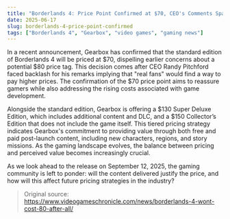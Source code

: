 ```yaml
---
title: "Borderlands 4: Price Point Confirmed at $70, CEO's Comments Spark Debate"
date: 2025-06-17
slug: borderlands-4-price-point-confirmed
tags: ["Borderlands 4", "Gearbox", "video games", "gaming news"]
---
```


In a recent announcement, Gearbox has confirmed that the standard edition of Borderlands 4 will be priced at $70, dispelling earlier concerns about a potential $80 price tag. This decision comes after CEO Randy Pitchford faced backlash for his remarks implying that "real fans" would find a way to pay higher prices. The confirmation of the $70 price point aims to reassure gamers while also addressing the rising costs associated with game development.

Alongside the standard edition, Gearbox is offering a $130 Super Deluxe Edition, which includes additional content and DLC, and a $150 Collector’s Edition that does not include the game itself. This tiered pricing strategy indicates Gearbox's commitment to providing value through both free and paid post-launch content, including new characters, regions, and story missions. As the gaming landscape evolves, the balance between pricing and perceived value becomes increasingly crucial.

As we look ahead to the release on September 12, 2025, the gaming community is left to ponder: will the content delivered justify the price, and how will this affect future pricing strategies in the industry? 

> Original source: https://www.videogameschronicle.com/news/borderlands-4-wont-cost-80-after-all/